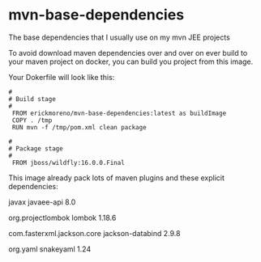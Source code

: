 # mvn-base-dependencies
The base dependencies that I usually use on my mvn JEE projects

To avoid download maven dependencies over and over on ever build to your maven project on docker,
you can build you project from this image.

Your Dokerfile will look like this:

```
#
# Build stage
#
 FROM erickmoreno/mvn-base-dependencies:latest as buildImage
 COPY . /tmp
 RUN mvn -f /tmp/pom.xml clean package

# 
# Package stage
#  
 FROM jboss/wildfly:16.0.0.Final
```
This image already pack lots of maven plugins and these explicit dependencies:

   <groupId>javax</groupId>
   <artifactId>javaee-api</artifactId>
   <version>8.0</version>

   <groupId>org.projectlombok</groupId>
   <artifactId>lombok</artifactId>
   <version>1.18.6</version>

   <groupId>com.fasterxml.jackson.core</groupId>
   <artifactId>jackson-databind</artifactId>
   <version>2.9.8</version>

   <groupId>org.yaml</groupId>
   <artifactId>snakeyaml</artifactId>
   <version>1.24</version>
